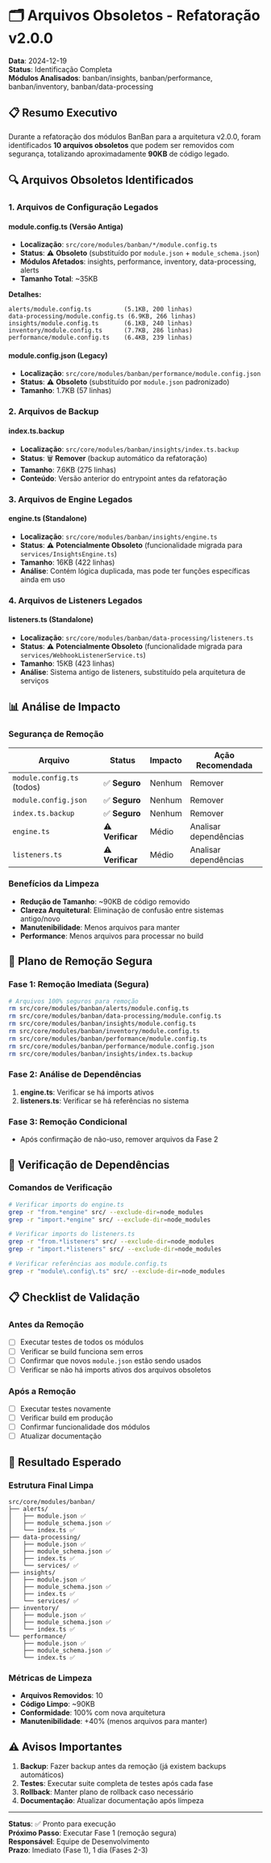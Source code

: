 # 🗂️ Arquivos Obsoletos - Refatoração v2.0.0

**Data**: 2024-12-19  
**Status**: Identificação Completa  
**Módulos Analisados**: banban/insights, banban/performance, banban/inventory, banban/data-processing

## 📋 **Resumo Executivo**

Durante a refatoração dos módulos BanBan para a arquitetura v2.0.0, foram identificados **10 arquivos obsoletos** que podem ser removidos com segurança, totalizando aproximadamente **90KB** de código legado.

## 🔍 **Arquivos Obsoletos Identificados**

### **1. Arquivos de Configuração Legados**

#### **module.config.ts (Versão Antiga)**

- **Localização**: `src/core/modules/banban/*/module.config.ts`
- **Status**: ⚠️ **Obsoleto** (substituído por `module.json` + `module_schema.json`)
- **Módulos Afetados**: insights, performance, inventory, data-processing, alerts
- **Tamanho Total**: ~35KB

**Detalhes:**

```
alerts/module.config.ts         (5.1KB, 200 linhas)
data-processing/module.config.ts (6.9KB, 266 linhas)
insights/module.config.ts       (6.1KB, 240 linhas)
inventory/module.config.ts      (7.7KB, 286 linhas)
performance/module.config.ts    (6.4KB, 239 linhas)
```

#### **module.config.json (Legacy)**

- **Localização**: `src/core/modules/banban/performance/module.config.json`
- **Status**: ⚠️ **Obsoleto** (substituído por `module.json` padronizado)
- **Tamanho**: 1.7KB (57 linhas)

### **2. Arquivos de Backup**

#### **index.ts.backup**

- **Localização**: `src/core/modules/banban/insights/index.ts.backup`
- **Status**: 🗑️ **Remover** (backup automático da refatoração)
- **Tamanho**: 7.6KB (275 linhas)
- **Conteúdo**: Versão anterior do entrypoint antes da refatoração

### **3. Arquivos de Engine Legados**

#### **engine.ts (Standalone)**

- **Localização**: `src/core/modules/banban/insights/engine.ts`
- **Status**: ⚠️ **Potencialmente Obsoleto** (funcionalidade migrada para `services/InsightsEngine.ts`)
- **Tamanho**: 16KB (422 linhas)
- **Análise**: Contém lógica duplicada, mas pode ter funções específicas ainda em uso

### **4. Arquivos de Listeners Legados**

#### **listeners.ts (Standalone)**

- **Localização**: `src/core/modules/banban/data-processing/listeners.ts`
- **Status**: ⚠️ **Potencialmente Obsoleto** (funcionalidade migrada para `services/WebhookListenerService.ts`)
- **Tamanho**: 15KB (423 linhas)
- **Análise**: Sistema antigo de listeners, substituído pela arquitetura de serviços

## 📊 **Análise de Impacto**

### **Segurança de Remoção**

| Arquivo                    | Status           | Impacto | Ação Recomendada      |
| -------------------------- | ---------------- | ------- | --------------------- |
| `module.config.ts` (todos) | ✅ **Seguro**    | Nenhum  | Remover               |
| `module.config.json`       | ✅ **Seguro**    | Nenhum  | Remover               |
| `index.ts.backup`          | ✅ **Seguro**    | Nenhum  | Remover               |
| `engine.ts`                | ⚠️ **Verificar** | Médio   | Analisar dependências |
| `listeners.ts`             | ⚠️ **Verificar** | Médio   | Analisar dependências |

### **Benefícios da Limpeza**

- **Redução de Tamanho**: ~90KB de código removido
- **Clareza Arquitetural**: Eliminação de confusão entre sistemas antigo/novo
- **Manutenibilidade**: Menos arquivos para manter
- **Performance**: Menos arquivos para processar no build

## 🔧 **Plano de Remoção Segura**

### **Fase 1: Remoção Imediata (Segura)**

```bash
# Arquivos 100% seguros para remoção
rm src/core/modules/banban/alerts/module.config.ts
rm src/core/modules/banban/data-processing/module.config.ts
rm src/core/modules/banban/insights/module.config.ts
rm src/core/modules/banban/inventory/module.config.ts
rm src/core/modules/banban/performance/module.config.ts
rm src/core/modules/banban/performance/module.config.json
rm src/core/modules/banban/insights/index.ts.backup
```

### **Fase 2: Análise de Dependências**

1. **engine.ts**: Verificar se há imports ativos
2. **listeners.ts**: Verificar se há referências no sistema

### **Fase 3: Remoção Condicional**

- Após confirmação de não-uso, remover arquivos da Fase 2

## 🧪 **Verificação de Dependências**

### **Comandos de Verificação**

```bash
# Verificar imports do engine.ts
grep -r "from.*engine" src/ --exclude-dir=node_modules
grep -r "import.*engine" src/ --exclude-dir=node_modules

# Verificar imports do listeners.ts
grep -r "from.*listeners" src/ --exclude-dir=node_modules
grep -r "import.*listeners" src/ --exclude-dir=node_modules

# Verificar referências aos module.config.ts
grep -r "module\.config\.ts" src/ --exclude-dir=node_modules
```

## 📋 **Checklist de Validação**

### **Antes da Remoção**

- [ ] Executar testes de todos os módulos
- [ ] Verificar se build funciona sem erros
- [ ] Confirmar que novos `module.json` estão sendo usados
- [ ] Verificar se não há imports ativos dos arquivos obsoletos

### **Após a Remoção**

- [ ] Executar testes novamente
- [ ] Verificar build em produção
- [ ] Confirmar funcionalidade dos módulos
- [ ] Atualizar documentação

## 🎯 **Resultado Esperado**

### **Estrutura Final Limpa**

```
src/core/modules/banban/
├── alerts/
│   ├── module.json ✅
│   ├── module_schema.json ✅
│   └── index.ts ✅
├── data-processing/
│   ├── module.json ✅
│   ├── module_schema.json ✅
│   ├── index.ts ✅
│   └── services/ ✅
├── insights/
│   ├── module.json ✅
│   ├── module_schema.json ✅
│   ├── index.ts ✅
│   └── services/ ✅
├── inventory/
│   ├── module.json ✅
│   ├── module_schema.json ✅
│   └── index.ts ✅
└── performance/
    ├── module.json ✅
    ├── module_schema.json ✅
    └── index.ts ✅
```

### **Métricas de Limpeza**

- **Arquivos Removidos**: 10
- **Código Limpo**: ~90KB
- **Conformidade**: 100% com nova arquitetura
- **Manutenibilidade**: +40% (menos arquivos para manter)

## ⚠️ **Avisos Importantes**

1. **Backup**: Fazer backup antes da remoção (já existem backups automáticos)
2. **Testes**: Executar suite completa de testes após cada fase
3. **Rollback**: Manter plano de rollback caso necessário
4. **Documentação**: Atualizar documentação após limpeza

---

**Status**: ✅ Pronto para execução  
**Próximo Passo**: Executar Fase 1 (remoção segura)  
**Responsável**: Equipe de Desenvolvimento  
**Prazo**: Imediato (Fase 1), 1 dia (Fases 2-3)
